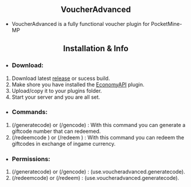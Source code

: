 <div align="center">
	<h2>VoucherAdvanced</h2>
</div>

- VoucherAdvanced is a fully functional voucher plugin for PocketMine-MP

<div align="center">
	<h2>Installation & Info</h2>
</div>

 - <h3>Download:</h3>
 1. Download latest [release](https://github.com/MFDGaming/PocketMine-Steadfast3/releases) or sucess build.
 2. Make shore you have installed the [EconomyAPI](https://poggit.pmmp.io/p/EconomyAPI/5.7.2) plugin.
 3. Upload/copy it to your plugins folder.
 4. Start your server and you are all set.
 
 -  <h3>Commands:</h3>
1. (/generatecode) or (/gencode) : With this command you can generate a giftcode number that can redeemed.
2. (/redeemcode <yourgiftcodenumber>) or (/redeem <yourgiftcodenumber>) : With this command you can redeem the giftcodes in exchange of ingame currency.

 -  <h3>Permissions:</h3>
1. (/generatecode) or (/gencode) : (use.voucheradvanced.generatecode).
2. (/redeemcode) or (/redeem) : (use.voucheradvanced.generatecode).
